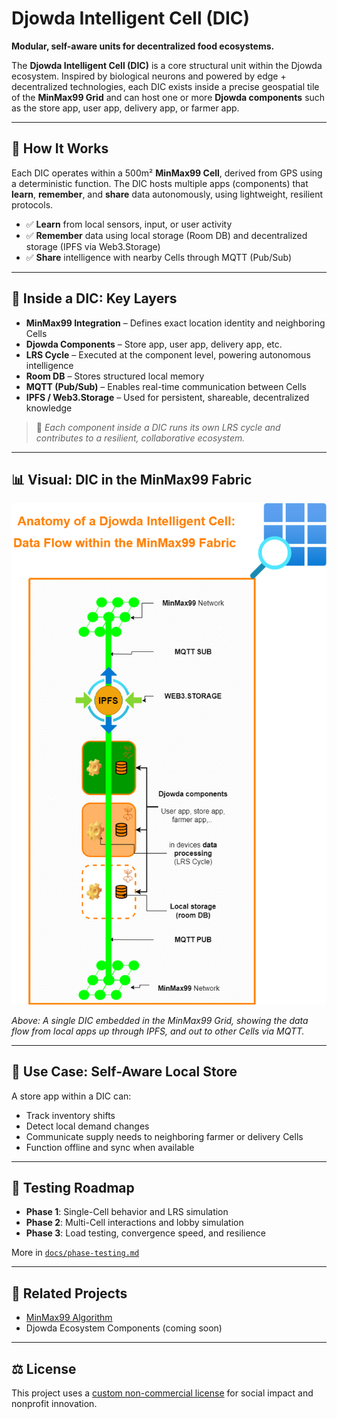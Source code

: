 # Djowda Intelligent Cell (DIC)

**Modular, self-aware units for decentralized food ecosystems.**

The **Djowda Intelligent Cell (DIC)** is a core structural unit within the Djowda ecosystem. Inspired by biological neurons and powered by edge + decentralized technologies, each DIC exists inside a precise geospatial tile of the **MinMax99 Grid** and can host one or more **Djowda components** such as the store app, user app, delivery app, or farmer app.

---

## 🧭 How It Works

Each DIC operates within a 500m² **MinMax99 Cell**, derived from GPS using a deterministic function. The DIC hosts multiple apps (components) that **learn**, **remember**, and **share** data autonomously, using lightweight, resilient protocols.

- ✅ **Learn** from local sensors, input, or user activity
- ✅ **Remember** data using local storage (Room DB) and decentralized storage (IPFS via Web3.Storage)
- ✅ **Share** intelligence with nearby Cells through MQTT (Pub/Sub)

---

## 🔄 Inside a DIC: Key Layers

- **MinMax99 Integration** – Defines exact location identity and neighboring Cells
- **Djowda Components** – Store app, user app, delivery app, etc.
- **LRS Cycle** – Executed at the component level, powering autonomous intelligence
- **Room DB** – Stores structured local memory
- **MQTT (Pub/Sub)** – Enables real-time communication between Cells
- **IPFS / Web3.Storage** – Used for persistent, shareable, decentralized knowledge

> 📌 *Each component inside a DIC runs its own LRS cycle and contributes to a resilient, collaborative ecosystem.*

---

## 📊 Visual: DIC in the MinMax99 Fabric

![Anatomy of a Djowda Intelligent Cell](assets/dic-architecture.png)

_Above: A single DIC embedded in the MinMax99 Grid, showing the data flow from local apps up through IPFS, and out to other Cells via MQTT._

---

## 🔬 Use Case: Self-Aware Local Store

A store app within a DIC can:
- Track inventory shifts
- Detect local demand changes
- Communicate supply needs to neighboring farmer or delivery Cells
- Function offline and sync when available

---

## 🧪 Testing Roadmap

- **Phase 1**: Single-Cell behavior and LRS simulation
- **Phase 2**: Multi-Cell interactions and lobby simulation
- **Phase 3**: Load testing, convergence speed, and resilience

More in [`docs/phase-testing.md`](docs/phase-testing.md)

---

## 🧩 Related Projects

- [MinMax99 Algorithm](https://github.com/Moses-Code-Dev/minMax99)
- Djowda Ecosystem Components (coming soon)

---

## ⚖️ License

This project uses a [custom non-commercial license](LICENSE) for social impact and nonprofit innovation.
